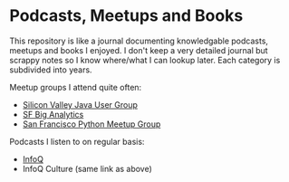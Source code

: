 # Podcasts, Meetups and Books

This repository is like a journal documenting knowledgable podcasts, meetups and books I enjoyed. I don't keep a very detailed journal but scrappy notes so I know where/what I can lookup later. Each category is subdivided into years.

Meetup groups I attend quite often:
* [Silicon Valley Java User Group](https://www.meetup.com/sv-jug/)
* [SF Big Analytics](https://www.meetup.com/SF-Big-Analytics/)
* [San Francisco Python Meetup Group](https://www.meetup.com/sfpython)

Podcasts I listen to on regular basis:
* [InfoQ](https://www.infoq.com)
* InfoQ Culture (same link as above)
